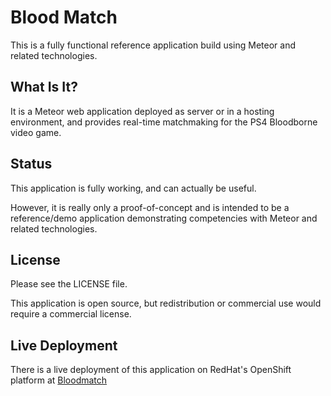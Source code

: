Blood Match
===========

This is a fully functional reference application build using Meteor and related technologies.

What Is It?
-----------

It is a Meteor web application deployed as server or in a hosting environment, and provides real-time matchmaking for the PS4 Bloodborne video game.

Status
------

This application is fully working, and can actually be useful.

However, it is really only a proof-of-concept and is intended to be a reference/demo application demonstrating competencies with Meteor and related technologies.

License
-------

Please see the LICENSE file.

This application is open source, but redistribution or commercial use would require a commercial license.

Live Deployment
---------------

There is a live deployment of this application on RedHat's OpenShift platform at [Bloodmatch](http://bloodmatch-caprica.rhcloud.com/ "Bloodmatch")


